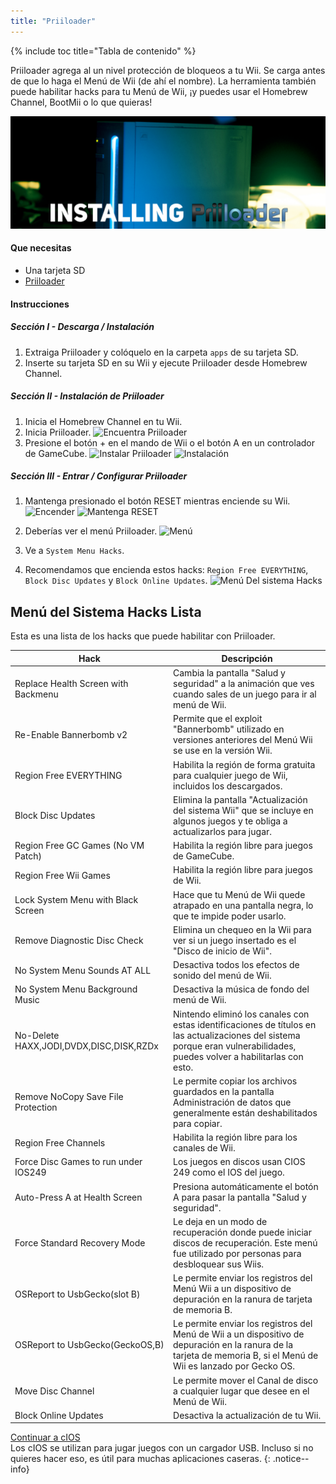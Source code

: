 ```yaml
---
title: "Priiloader"
---
```


{% include toc title="Tabla de contenido" %}

Priiloader agrega al un nivel protección de bloqueos a tu Wii. Se carga antes de que lo haga el Menú de Wii (de ahí el nombre). La herramienta también puede habilitar hacks para tu Menú de Wii, ¡y puedes usar el Homebrew Channel, BootMii o lo que quieras!

![Priiloader](/images/priiloader.jpg)

#### Que necesitas
* Una tarjeta SD
* [Priiloader](/assets/files/Priiloader_v0_8_2.zip)

#### Instrucciones

##### Sección I - Descarga / Instalación

1. Extraiga Priiloader y colóquelo en la carpeta `apps` de su tarjeta SD.
2. Inserte su tarjeta SD en su Wii y ejecute Priiloader desde Homebrew Channel.

##### Sección II - Instalación de Priiloader

1. Inicia el Homebrew Channel en tu Wii.
2. Inicia Priiloader.
![Encuentra Priiloader](/images/Priiloader/1.jpg)
3. Presione el botón + en el mando de Wii o el botón A en un controlador de GameCube.
![Instalar Priiloader](/images/Priiloader/2.jpg)
![Instalación](/images/Priiloader/3.jpg)

##### Sección III - Entrar / Configurar Priiloader

1. Mantenga presionado el botón RESET mientras enciende su Wii.
![Encender](/images/Priiloader/5.jpg)
![Mantenga RESET](/images/Priiloader/4.jpg)

2. Deberías ver el menú Priiloader.
![Menú](/images/Priiloader/6.jpg)
3. Ve a `System Menu Hacks`.
4. Recomendamos que encienda estos hacks: `Region Free EVERYTHING`, `Block Disc Updates` y `Block Online Updates`.
![Menú Del sistema Hacks](/images/Priiloader/7.jpg)

## Menú del Sistema Hacks Lista

Esta es una lista de los hacks que puede habilitar con Priiloader.

|                  Hack                   |                                                                 Descripción                                                                                                  |
|-----------------------------------------|------------------------------------------------------------------------------------------------------------------------------------------------------------------------------|
| Replace Health Screen with Backmenu     | Cambia la pantalla "Salud y seguridad" a la animación que ves cuando sales de un juego para ir al menú de Wii.                                                               |
| Re-Enable Bannerbomb v2                 | Permite que el exploit "Bannerbomb" utilizado en versiones anteriores del Menú Wii se use en la versión Wii.                                                                 |
| Region Free EVERYTHING                  | Habilita la región de forma gratuita para cualquier juego de Wii, incluidos los descargados.                                                                                 |
| Block Disc Updates                      | Elimina la pantalla "Actualización del sistema Wii" que se incluye en algunos juegos y te obliga a actualizarlos para jugar.                                                 |
| Region Free GC Games (No VM Patch)      | Habilita la región libre para juegos de GameCube.                                                                                                                            |
| Region Free Wii Games                   | Habilita la región libre para juegos de Wii.                                                                                                                                 |
| Lock System Menu with Black Screen      | Hace que tu Menú de Wii quede atrapado en una pantalla negra, lo que te impide poder usarlo.                                                                                 |
| Remove Diagnostic Disc Check            | Elimina un chequeo en la Wii para ver si un juego insertado es el "Disco de inicio de Wii".                                                                                   |
| No System Menu Sounds AT ALL            | Desactiva todos los efectos de sonido del menú de Wii.                                                                                                                       |
| No System Menu Background Music         | Desactiva la música de fondo del menú de Wii.                                                                                                                                |
| No-Delete HAXX,JODI,DVDX,DISC,DISK,RZDx | Nintendo eliminó los canales con estas identificaciones de títulos en las actualizaciones del sistema porque eran vulnerabilidades, puedes volver a habilitarlas con esto.   |
| Remove NoCopy Save File Protection      | Le permite copiar los archivos guardados en la pantalla Administración de datos que generalmente están deshabilitados para copiar.                                           |
| Region Free Channels                    | Habilita la región libre para los canales de Wii.                                                                                                                            |
| Force Disc Games to run under IOS249    | Los juegos en discos usan CIOS 249 como el IOS del juego.                                                                                                                    |
| Auto-Press A at Health Screen           | Presiona automáticamente el botón A para pasar la pantalla "Salud y seguridad".                                                                                              |
| Force Standard Recovery Mode            | Le deja en un modo de recuperación donde puede iniciar discos de recuperación. Este menú fue utilizado por personas para desbloquear sus Wiis.                               |
| OSReport to UsbGecko(slot B)            | Le permite enviar los registros del Menú Wii a un dispositivo de depuración en la ranura de tarjeta de memoria B.                                                            |
| OSReport to UsbGecko(GeckoOS,B)         | Le permite enviar los registros del Menú de Wii a un dispositivo de depuración en la ranura de la tarjeta de memoria B, si el Menú de Wii es lanzado por Gecko OS.           |
| Move Disc Channel                       | Le permite mover el Canal de disco a cualquier lugar que desee en el Menú de Wii.                                                                                            |
| Block Online Updates                    | Desactiva la actualización de tu Wii.                                                                                                                                        |

[Continuar a cIOS](cios)<br>
Los cIOS se utilizan para jugar juegos con un cargador USB. Incluso si no quieres hacer eso, es útil para muchas aplicaciones caseras.
{: .notice--info}
